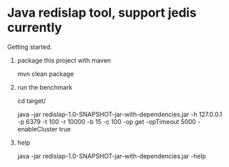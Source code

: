 Java redislap tool, support jedis currently
============================================
   
Getting started. 

1. package this project with maven

    mvn clean package

2. run the benchmark

    cd target/
    
    java -jar redislap-1.0-SNAPSHOT-jar-with-dependencies.jar
        -h 127.0.0.1 -p 6379 -t 100 -r 10000 -b 15 -c 100 -op get -opTimeout 5000 -enableCluster true

3. help

    java -jar redislap-1.0-SNAPSHOT-jar-with-dependencies.jar -help
